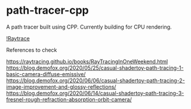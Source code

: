 # path-tracer-cpp
A path tracer built using CPP. Currently building for CPU rendering. 

[!Raytrace](out_reflect.jpg) 


References to check

https://raytracing.github.io/books/RayTracingInOneWeekend.html
https://blog.demofox.org/2020/05/25/casual-shadertoy-path-tracing-1-basic-camera-diffuse-emissive/ https://blog.demofox.org/2020/06/06/casual-shadertoy-path-tracing-2-image-improvement-and-glossy-reflections/ https://blog.demofox.org/2020/06/14/casual-shadertoy-path-tracing-3-fresnel-rough-refraction-absorption-orbit-camera/
